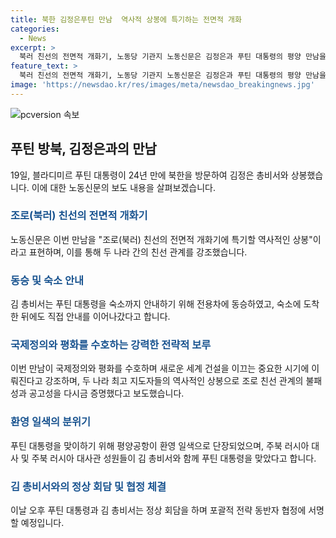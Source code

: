 ```yaml
---
title: 북한 김정은푸틴 만남  역사적 상봉에 특기하는 전면적 개화
categories:
  - News
excerpt: >
  북러 친선의 전면적 개화기, 노동당 기관지 노동신문은 김정은과 푸틴 대통령의 평양 만남을 감격적인 상봉으로 보도. 두 인사가 270일 만에 재회하며 친선의 불패성 다지고, 평양의 황홀한 야경을 즐기며 국가 관계 개화 시사. 특히 김 총비서가 푸틴 대통령을 숙소까지 직접 안내, 함께 담소를 이었다. 평양공항에는 러시아 국기와 북한 국기가 게양되며, 대사 등의 환영 분위기 속에서 푸틴 대통령의 방북을 환영하는 분위기가 형성되었다.
feature_text: >
  북러 친선의 전면적 개화기, 노동당 기관지 노동신문은 김정은과 푸틴 대통령의 평양 만남을 감격적인 상봉으로 보도. 두 인사가 270일 만에 재회하며 친선의 불패성 다지고, 평양의 황홀한 야경을 즐기며 국가 관계 개화 시사. 특히 김 총비서가 푸틴 대통령을 숙소까지 직접 안내, 함께 담소를 이었다. 평양공항에는 러시아 국기와 북한 국기가 게양되며, 대사 등의 환영 분위기 속에서 푸틴 대통령의 방북을 환영하는 분위기가 형성되었다.
image: 'https://newsdao.kr/res/images/meta/newsdao_breakingnews.jpg'
---
```


<p><img src="https://newsdao.kr/res/images/meta/newsdao_breakingnews.jpg" alt="pcversion 속보" /></p>

<h2 data-ke-size="size26">푸틴 방북, 김정은과의 만남</h2>

<p data-ke-size="size16">19일, 블라디미르 푸틴 대통령이 24년 만에 북한을 방문하여 김정은 총비서와 상봉했습니다. 이에 대한 노동신문의 보도 내용을 살펴보겠습니다.</p>

<h3><b><span style="color: #1a5490;">조로(북러) 친선의 전면적 개화기</span></b></h3>

<p data-ke-size="size16">노동신문은 이번 만남을 "조로(북러) 친선의 전면적 개화기에 특기할 역사적인 상봉"이라고 표현하며, 이를 통해 두 나라 간의 친선 관계를 강조했습니다.</p>

<h3><b><span style="color: #1a5490;">동승 및 숙소 안내</span></b></h3>

<p data-ke-size="size16">김 총비서는 푸틴 대통령을 숙소까지 안내하기 위해 전용차에 동승하였고, 숙소에 도착한 뒤에도 직접 안내를 이어나갔다고 합니다.</p>

<h3><b><span style="color: #1a5490;">국제정의와 평화를 수호하는 강력한 전략적 보루</span></b></h3>

<p data-ke-size="size16">이번 만남이 국제정의와 평화를 수호하며 새로운 세계 건설을 이끄는 중요한 시기에 이뤄진다고 강조하며, 두 나라 최고 지도자들의 역사적인 상봉으로 조로 친선 관계의 불패성과 공고성을 다시금 증명했다고 보도했습니다.</p>

<h3><b><span style="color: #1a5490;">환영 일색의 분위기</span></b></h3>

<p data-ke-size="size16">푸틴 대통령을 맞이하기 위해 평양공항이 환영 일색으로 단장되었으며, 주북 러시아 대사 및 주북 러시아 대사관 성원들이 김 총비서와 함께 푸틴 대통령을 맞았다고 합니다.</p>

<h3><b><span style="color: #1a5490;">김 총비서와의 정상 회담 및 협정 체결</span></b></h3>

<p data-ke-size="size16">이날 오후 푸틴 대통령과 김 총비서는 정상 회담을 하며 포괄적 전략 동반자 협정에 서명할 예정입니다.</p>

